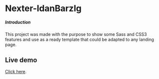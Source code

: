 ﻿# Nexter-IdanBarzIg

##### Introduction

This project was made with the purpose to show some Sass and CSS3 features and use as a ready template that could be adapted to any landing page.

## Live demo

[Click here](https://idanbarzi.github.io/Nexter-IdanBarzI/).

